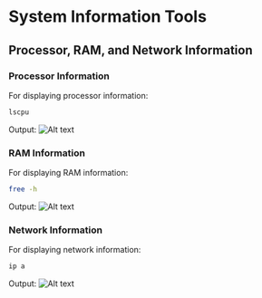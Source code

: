 # System Information Tools

## Processor, RAM, and Network Information

### Processor Information

For displaying processor information:

```bash
lscpu
```

Output:
![Alt text](https://i.ibb.co/M9NMWtG/cpu.png)

### RAM Information

For displaying RAM information:

```bash
free -h
```

Output:
![Alt text](https://i.ibb.co/ZBCBhQf/ram.png)

### Network Information

For displaying network information:

```bash
ip a
```

Output:
![Alt text](https://i.ibb.co/k9f660Y/network.png)
